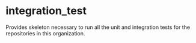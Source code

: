 # integration_test
Provides skeleton necessary to run all the unit and integration tests for the repositories in this organization.
